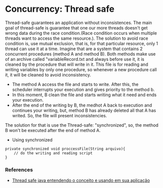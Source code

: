 # Concurrency: Thread safe

Thread-safe guarantees an application without inconsistences.
The main goal of thread-safe is guarantee that one our more threads doesn't get wrong data during the race condition.(Race condition occurs when multiple threads want to access the same resource.).
The solution to avoid race condition is, use mutual exclusion, that is, for that particular resource, only 1 thread can use it at a time.
Imagine that are a system that contains 2 concurrent procedures (method A and method B). Both methods make use of an archive called "variableRecord.txt and always before use it, it is cleaned by the procedure that will write in it. This file is for reading and writing variables by only one procedure, so whenever a new procedure call it, it will be cleaned to avoid inconsistency.
* The method A access the file and starts to write. After this, the scheduler interrupts your execution and gives priority to the method b.
* In this moment, B clean the file and starts writing what it need and ends your execution.
* After the end of the writing by B, the medhot A back to execution and continues your writing, but, method B has already deleted all that A has writed. So, the file will present inconsistencies.

The solution for that is use the Thread-safe: "synchronized", so, the method B won't be executed after the end of method A.

- Using synchronized
```
private synchronized void proccessFile(String arquivo){
	// do the writing and reading script
}
```

### References
- [Thread safe java entendendo o conceito e usando em sua aplicação](https://www.devmedia.com.br/thread-safe-java-entendendo-o-conceito-e-usando-em-sua-aplicacao/28858)
